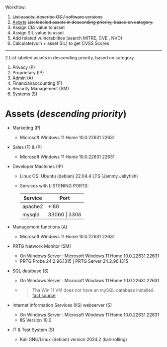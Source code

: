 Workflow:
1. ~~List assets, describe OS / software versions~~
2. [Assets](#assets) ~~List labeled assets in descending priority, based on category.~~
3. Assign CIA value to asset
4. Assign SIL value to asset
5. Add related vulnerabilties (search MITRE, CVE , NVD)
6. Calculate(vuln + asset SIL) to get CVSS Scores
___

2 List labeled assets in descending priority, based on category.

1. Privacy (P)
2. Proprietary (IP)
3. Admin (A)
4. Financial/accounting (F)
5. Security Management (SM)
6. Systems (S)

# Assets (*descending priority*)

- Marketing (P)
  - Microsoft Windows 11 Home 10.0.22631 22631

- Sales (F) & (P)
  - Microsoft Windows 11 Home 10.0.22631 22631

- Developer Machines (IP)
  - Linux OS: Ubuntu (debian) 22.04.4 LTS (Jammy Jellyfish) 
  - Services with LISTENING PORTS:
    
    | Service      | Port            |
    |--------------|-----------------|
    | apache2      | *:80            |
    | mysqld       | 33060 \| 3306    |

- Management functions (A)
  - Microsoft Windows 11 Home 10.0.22631 22631

- PRTG Network Monitor (SM)
  - On Windows Server : Microsoft Windows 11 Home 10.0.22631 22631
  - PRTG Probe 24.2.96.1315 | PRTG Server 24.2.96.1315

- SQL database (S)
  - On Windows Server : Microsoft Windows 11 Home 10.0.22631 22631
  - > The Win 11 VM does not have an mySQL database installed. [fact source](https://github.com/FredericGariepy/LighthouseLabs/edit/main/PKM/W2/D5/project/%5BSTEP%201%5D.md)

- Internet Information Services (IIS) webserver (S)
  - On Windows Server : Microsoft Windows 11 Home 10.0.22631 22631
  - IIS Version 10.0

- IT & Test System (S)
  - Kali GNU/Linux (debian) version 2024.2 (kali-rolling)
